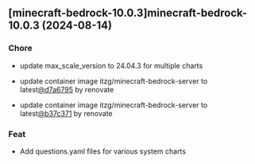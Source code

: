 

## [minecraft-bedrock-10.0.3]minecraft-bedrock-10.0.3 (2024-08-14)

### Chore



- update max_scale_version to 24.04.3 for multiple charts

- update container image itzg/minecraft-bedrock-server to latest[@d7a6795](https://github.com/d7a6795) by renovate

- update container image itzg/minecraft-bedrock-server to latest[@b37c371](https://github.com/b37c371) by renovate

### Feat



- Add questions.yaml files for various system charts